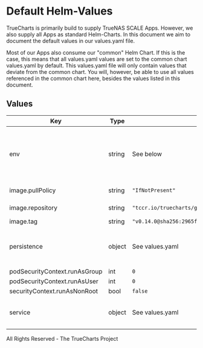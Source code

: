 # Default Helm-Values

TrueCharts is primarily build to supply TrueNAS SCALE Apps.
However, we also supply all Apps as standard Helm-Charts. In this document we aim to document the default values in our values.yaml file.

Most of our Apps also consume our "common" Helm Chart.
If this is the case, this means that all values.yaml values are set to the common chart values.yaml by default. This values.yaml file will only contain values that deviate from the common chart.
You will, however, be able to use all values referenced in the common chart here, besides the values listed in this document.

## Values

| Key | Type | Default | Description |
|-----|------|---------|-------------|
| env | string | See below | environment variables. See more environment variables in the [gonic documentation](https://github.com/sentriz/gonic#configuration-options) |
| image.pullPolicy | string | `"IfNotPresent"` | image pull policy |
| image.repository | string | `"tccr.io/truecharts/gonic"` | image repository |
| image.tag | string | `"v0.14.0@sha256:2965f50240b6fd9fb1535e87607c65f0f1212b5ce1df54966fb7d212efe1b770"` | image tag |
| persistence | object | See values.yaml | Configure persistence settings for the chart under this key. |
| podSecurityContext.runAsGroup | int | `0` |  |
| podSecurityContext.runAsUser | int | `0` |  |
| securityContext.runAsNonRoot | bool | `false` |  |
| service | object | See values.yaml | Configures service settings for the chart. |

All Rights Reserved - The TrueCharts Project
